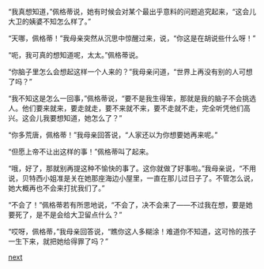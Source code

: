 
“我真想知道，”佩格蒂说，她有时候会对某个最出乎意料的问题追究起来，“这会儿大卫的姨婆不知怎么样了。”

“天哪，佩格蒂！”我母亲突然从沉思中惊醒过来，说，“你这是在胡说些什么呀！”

“呃，我可真的想知道呢，太太。”佩格蒂说。

“你脑子里怎么会想起这样一个人来的？”我母亲问道，“世界上再没有别的人可想了吗？”

“我不知这是怎么一回事，”佩格蒂说，“要不是我生得笨，那就是我的脑子不会挑选人。他们要来就来，要走就走，要不来就不来，要不走就不走，完全听凭他们高兴。这会儿我要想知道，她怎么了？”

“你多荒唐，佩格蒂！”我母亲回答说，“人家还以为你想要她再来呢。”

“但愿上帝不让出这样的事！”佩格蒂叫了起来。

“哦，好了，那就别再提这种不愉快的事了。这你就做了好事啦。”我母亲说，“不用说，贝特西小姐准是关在她那座海边小屋里，一直在那儿过日子了。不管怎么说，她大概再也不会来打扰我们了。”

“不会了！”佩格蒂若有所思地说，“不会了，决不会来了——不过我在想，要是她要死了，是不是会给大卫留点什么？”

“哎呀，佩格蒂，”我母亲回答说，“瞧你这人多糊涂！难道你不知道，这可怜的孩子一生下来，就把她给得罪了吗？”

[next](page113)